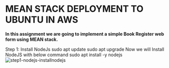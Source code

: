 # MEAN STACK DEPLOYMENT TO UBUNTU IN AWS
   **In this assignment we are going to implement a simple Book Register web form using MEAN stack.**
   
   Step 1: Install NodeJs
        sudo apt update
        sudo apt upgrade
        Now we will Install NodeJS with below command
        sudo apt install -y nodejs
     ![step1-nodejs-installnodejs](https://user-images.githubusercontent.com/83317716/128594139-57f45a68-fa71-42df-a47d-4a7d79b5cc45.JPG)

     
     


     
